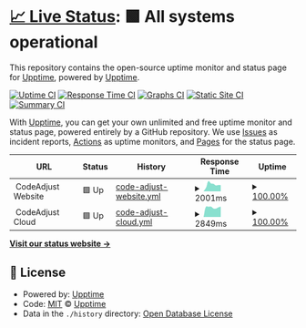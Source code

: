 # [📈 Live Status](https://upptime.github.io/upptime): <!--live status--> **🟩 All systems operational**

This repository contains the open-source uptime monitor and status page for [Upptime](https://upptime.js.org), powered by [Upptime](https://github.com/upptime/upptime).

[![Uptime CI](https://github.com/codeadjust/services-status/workflows/Uptime%20CI/badge.svg)](https://github.com/codeadjust/services-status/actions?query=workflow%3A%22Uptime+CI%22)
[![Response Time CI](https://github.com/codeadjust/services-status/workflows/Response%20Time%20CI/badge.svg)](https://github.com/codeadjust/services-status/actions?query=workflow%3A%22Response+Time+CI%22)
[![Graphs CI](https://github.com/codeadjust/services-status/workflows/Graphs%20CI/badge.svg)](https://github.com/codeadjust/services-status/actions?query=workflow%3A%22Graphs+CI%22)
[![Static Site CI](https://github.com/codeadjust/services-status/workflows/Static%20Site%20CI/badge.svg)](https://github.com/codeadjust/services-status/actions?query=workflow%3A%22Static+Site+CI%22)
[![Summary CI](https://github.com/codeadjust/services-status/workflows/Summary%20CI/badge.svg)](https://github.com/codeadjust/services-status/actions?query=workflow%3A%22Summary+CI%22)

With [Upptime](https://upptime.js.org), you can get your own unlimited and free uptime monitor and status page, powered entirely by a GitHub repository. We use [Issues](https://github.com/upptime/upptime/issues) as incident reports, [Actions](https://github.com/codeadjust/services-status/actions) as uptime monitors, and [Pages](https://upptime.github.io/upptime) for the status page.

<!--start: status pages-->
<!-- This summary is generated by Upptime (https://github.com/upptime/upptime) -->
<!-- Do not edit this manually, your changes will be overwritten -->
<!-- prettier-ignore -->
| URL | Status | History | Response Time | Uptime |
| --- | ------ | ------- | ------------- | ------ |
| <img alt="" src="https://icons.duckduckgo.com/ip3/www.codeadjust.com.ico" height="13"> CodeAdjust Website | 🟩 Up | [code-adjust-website.yml](https://github.com/codeadjust/services-status/commits/HEAD/history/code-adjust-website.yml) | <details><summary><img alt="Response time graph" src="./graphs/code-adjust-website/response-time-week.png" height="20"> 2001ms</summary><br><a href="https://codeadjust.github.io/services-status/history/code-adjust-website"><img alt="Response time 800" src="https://img.shields.io/endpoint?url=https%3A%2F%2Fraw.githubusercontent.com%2Fcodeadjust%2Fservices-status%2FHEAD%2Fapi%2Fcode-adjust-website%2Fresponse-time.json"></a><br><a href="https://codeadjust.github.io/services-status/history/code-adjust-website"><img alt="24-hour response time 701" src="https://img.shields.io/endpoint?url=https%3A%2F%2Fraw.githubusercontent.com%2Fcodeadjust%2Fservices-status%2FHEAD%2Fapi%2Fcode-adjust-website%2Fresponse-time-day.json"></a><br><a href="https://codeadjust.github.io/services-status/history/code-adjust-website"><img alt="7-day response time 2001" src="https://img.shields.io/endpoint?url=https%3A%2F%2Fraw.githubusercontent.com%2Fcodeadjust%2Fservices-status%2FHEAD%2Fapi%2Fcode-adjust-website%2Fresponse-time-week.json"></a><br><a href="https://codeadjust.github.io/services-status/history/code-adjust-website"><img alt="30-day response time 1999" src="https://img.shields.io/endpoint?url=https%3A%2F%2Fraw.githubusercontent.com%2Fcodeadjust%2Fservices-status%2FHEAD%2Fapi%2Fcode-adjust-website%2Fresponse-time-month.json"></a><br><a href="https://codeadjust.github.io/services-status/history/code-adjust-website"><img alt="1-year response time 972" src="https://img.shields.io/endpoint?url=https%3A%2F%2Fraw.githubusercontent.com%2Fcodeadjust%2Fservices-status%2FHEAD%2Fapi%2Fcode-adjust-website%2Fresponse-time-year.json"></a></details> | <details><summary><a href="https://codeadjust.github.io/services-status/history/code-adjust-website">100.00%</a></summary><a href="https://codeadjust.github.io/services-status/history/code-adjust-website"><img alt="All-time uptime 99.94%" src="https://img.shields.io/endpoint?url=https%3A%2F%2Fraw.githubusercontent.com%2Fcodeadjust%2Fservices-status%2FHEAD%2Fapi%2Fcode-adjust-website%2Fuptime.json"></a><br><a href="https://codeadjust.github.io/services-status/history/code-adjust-website"><img alt="24-hour uptime 100.00%" src="https://img.shields.io/endpoint?url=https%3A%2F%2Fraw.githubusercontent.com%2Fcodeadjust%2Fservices-status%2FHEAD%2Fapi%2Fcode-adjust-website%2Fuptime-day.json"></a><br><a href="https://codeadjust.github.io/services-status/history/code-adjust-website"><img alt="7-day uptime 100.00%" src="https://img.shields.io/endpoint?url=https%3A%2F%2Fraw.githubusercontent.com%2Fcodeadjust%2Fservices-status%2FHEAD%2Fapi%2Fcode-adjust-website%2Fuptime-week.json"></a><br><a href="https://codeadjust.github.io/services-status/history/code-adjust-website"><img alt="30-day uptime 99.96%" src="https://img.shields.io/endpoint?url=https%3A%2F%2Fraw.githubusercontent.com%2Fcodeadjust%2Fservices-status%2FHEAD%2Fapi%2Fcode-adjust-website%2Fuptime-month.json"></a><br><a href="https://codeadjust.github.io/services-status/history/code-adjust-website"><img alt="1-year uptime 99.92%" src="https://img.shields.io/endpoint?url=https%3A%2F%2Fraw.githubusercontent.com%2Fcodeadjust%2Fservices-status%2FHEAD%2Fapi%2Fcode-adjust-website%2Fuptime-year.json"></a></details>
| <img alt="" src="https://icons.duckduckgo.com/ip3/cloud.codeadjust.com.ico" height="13"> CodeAdjust Cloud | 🟩 Up | [code-adjust-cloud.yml](https://github.com/codeadjust/services-status/commits/HEAD/history/code-adjust-cloud.yml) | <details><summary><img alt="Response time graph" src="./graphs/code-adjust-cloud/response-time-week.png" height="20"> 2849ms</summary><br><a href="https://codeadjust.github.io/services-status/history/code-adjust-cloud"><img alt="Response time 2306" src="https://img.shields.io/endpoint?url=https%3A%2F%2Fraw.githubusercontent.com%2Fcodeadjust%2Fservices-status%2FHEAD%2Fapi%2Fcode-adjust-cloud%2Fresponse-time.json"></a><br><a href="https://codeadjust.github.io/services-status/history/code-adjust-cloud"><img alt="24-hour response time 7058" src="https://img.shields.io/endpoint?url=https%3A%2F%2Fraw.githubusercontent.com%2Fcodeadjust%2Fservices-status%2FHEAD%2Fapi%2Fcode-adjust-cloud%2Fresponse-time-day.json"></a><br><a href="https://codeadjust.github.io/services-status/history/code-adjust-cloud"><img alt="7-day response time 2849" src="https://img.shields.io/endpoint?url=https%3A%2F%2Fraw.githubusercontent.com%2Fcodeadjust%2Fservices-status%2FHEAD%2Fapi%2Fcode-adjust-cloud%2Fresponse-time-week.json"></a><br><a href="https://codeadjust.github.io/services-status/history/code-adjust-cloud"><img alt="30-day response time 1652" src="https://img.shields.io/endpoint?url=https%3A%2F%2Fraw.githubusercontent.com%2Fcodeadjust%2Fservices-status%2FHEAD%2Fapi%2Fcode-adjust-cloud%2Fresponse-time-month.json"></a><br><a href="https://codeadjust.github.io/services-status/history/code-adjust-cloud"><img alt="1-year response time 2675" src="https://img.shields.io/endpoint?url=https%3A%2F%2Fraw.githubusercontent.com%2Fcodeadjust%2Fservices-status%2FHEAD%2Fapi%2Fcode-adjust-cloud%2Fresponse-time-year.json"></a></details> | <details><summary><a href="https://codeadjust.github.io/services-status/history/code-adjust-cloud">100.00%</a></summary><a href="https://codeadjust.github.io/services-status/history/code-adjust-cloud"><img alt="All-time uptime 99.56%" src="https://img.shields.io/endpoint?url=https%3A%2F%2Fraw.githubusercontent.com%2Fcodeadjust%2Fservices-status%2FHEAD%2Fapi%2Fcode-adjust-cloud%2Fuptime.json"></a><br><a href="https://codeadjust.github.io/services-status/history/code-adjust-cloud"><img alt="24-hour uptime 100.00%" src="https://img.shields.io/endpoint?url=https%3A%2F%2Fraw.githubusercontent.com%2Fcodeadjust%2Fservices-status%2FHEAD%2Fapi%2Fcode-adjust-cloud%2Fuptime-day.json"></a><br><a href="https://codeadjust.github.io/services-status/history/code-adjust-cloud"><img alt="7-day uptime 100.00%" src="https://img.shields.io/endpoint?url=https%3A%2F%2Fraw.githubusercontent.com%2Fcodeadjust%2Fservices-status%2FHEAD%2Fapi%2Fcode-adjust-cloud%2Fuptime-week.json"></a><br><a href="https://codeadjust.github.io/services-status/history/code-adjust-cloud"><img alt="30-day uptime 98.41%" src="https://img.shields.io/endpoint?url=https%3A%2F%2Fraw.githubusercontent.com%2Fcodeadjust%2Fservices-status%2FHEAD%2Fapi%2Fcode-adjust-cloud%2Fuptime-month.json"></a><br><a href="https://codeadjust.github.io/services-status/history/code-adjust-cloud"><img alt="1-year uptime 99.43%" src="https://img.shields.io/endpoint?url=https%3A%2F%2Fraw.githubusercontent.com%2Fcodeadjust%2Fservices-status%2FHEAD%2Fapi%2Fcode-adjust-cloud%2Fuptime-year.json"></a></details>

<!--end: status pages-->

[**Visit our status website →**](https://upptime.github.io/upptime)

## 📄 License

- Powered by: [Upptime](https://github.com/upptime/upptime)
- Code: [MIT](./LICENSE) © [Upptime](https://upptime.js.org)
- Data in the `./history` directory: [Open Database License](https://opendatacommons.org/licenses/odbl/1-0/)
